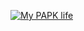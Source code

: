 [![My PAPK life](https://res.cloudinary.com/marcomontalbano/image/upload/v1637038679/video_to_markdown/images/google-drive--1ZRXhoD4y10FEo5AYmZK_oTV_6KWc2_MX-c05b58ac6eb4c4700831b2b3070cd403.jpg)](https://drive.google.com/file/d/1ZRXhoD4y10FEo5AYmZK_oTV_6KWc2_MX/view?usp=sharing "My PAPK life")